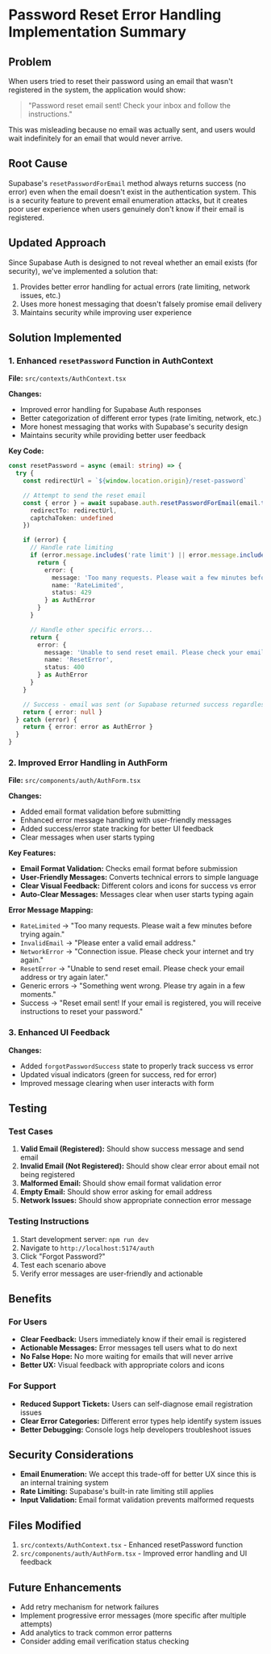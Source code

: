 # Password Reset Error Handling Implementation Summary

## Problem
When users tried to reset their password using an email that wasn't registered in the system, the application would show:
> "Password reset email sent! Check your inbox and follow the instructions."

This was misleading because no email was actually sent, and users would wait indefinitely for an email that would never arrive.

## Root Cause
Supabase's `resetPasswordForEmail` method always returns success (no error) even when the email doesn't exist in the authentication system. This is a security feature to prevent email enumeration attacks, but it creates poor user experience when users genuinely don't know if their email is registered.

## Updated Approach
Since Supabase Auth is designed to not reveal whether an email exists (for security), we've implemented a solution that:
1. Provides better error handling for actual errors (rate limiting, network issues, etc.)
2. Uses more honest messaging that doesn't falsely promise email delivery
3. Maintains security while improving user experience

## Solution Implemented

### 1. Enhanced `resetPassword` Function in AuthContext
**File:** `src/contexts/AuthContext.tsx`

**Changes:**
- Improved error handling for Supabase Auth responses
- Better categorization of different error types (rate limiting, network, etc.)
- More honest messaging that works with Supabase's security design
- Maintains security while providing better user feedback

**Key Code:**
```typescript
const resetPassword = async (email: string) => {
  try {
    const redirectUrl = `${window.location.origin}/reset-password`

    // Attempt to send the reset email
    const { error } = await supabase.auth.resetPasswordForEmail(email.trim(), {
      redirectTo: redirectUrl,
      captchaToken: undefined
    })

    if (error) {
      // Handle rate limiting
      if (error.message.includes('rate limit') || error.message.includes('too many')) {
        return {
          error: {
            message: 'Too many requests. Please wait a few minutes before trying again.',
            name: 'RateLimited',
            status: 429
          } as AuthError
        }
      }

      // Handle other specific errors...
      return {
        error: {
          message: 'Unable to send reset email. Please check your email address or try again later.',
          name: 'ResetError',
          status: 400
        } as AuthError
      }
    }

    // Success - email was sent (or Supabase returned success regardless of user existence)
    return { error: null }
  } catch (error) {
    return { error: error as AuthError }
  }
}
```

### 2. Improved Error Handling in AuthForm
**File:** `src/components/auth/AuthForm.tsx`

**Changes:**
- Added email format validation before submitting
- Enhanced error message handling with user-friendly messages
- Added success/error state tracking for better UI feedback
- Clear messages when user starts typing

**Key Features:**
- **Email Format Validation:** Checks email format before submission
- **User-Friendly Messages:** Converts technical errors to simple language
- **Clear Visual Feedback:** Different colors and icons for success vs error
- **Auto-Clear Messages:** Messages clear when user starts typing again

**Error Message Mapping:**
- `RateLimited` → "Too many requests. Please wait a few minutes before trying again."
- `InvalidEmail` → "Please enter a valid email address."
- `NetworkError` → "Connection issue. Please check your internet and try again."
- `ResetError` → "Unable to send reset email. Please check your email address or try again later."
- Generic errors → "Something went wrong. Please try again in a few moments."
- Success → "Reset email sent! If your email is registered, you will receive instructions to reset your password."

### 3. Enhanced UI Feedback
**Changes:**
- Added `forgotPasswordSuccess` state to properly track success vs error
- Updated visual indicators (green for success, red for error)
- Improved message clearing when user interacts with form

## Testing

### Test Cases
1. **Valid Email (Registered):** Should show success message and send email
2. **Invalid Email (Not Registered):** Should show clear error about email not being registered
3. **Malformed Email:** Should show email format validation error
4. **Empty Email:** Should show error asking for email address
5. **Network Issues:** Should show appropriate connection error message

### Testing Instructions
1. Start development server: `npm run dev`
2. Navigate to `http://localhost:5174/auth`
3. Click "Forgot Password?"
4. Test each scenario above
5. Verify error messages are user-friendly and actionable

## Benefits

### For Users
- **Clear Feedback:** Users immediately know if their email is registered
- **Actionable Messages:** Error messages tell users what to do next
- **No False Hope:** No more waiting for emails that will never arrive
- **Better UX:** Visual feedback with appropriate colors and icons

### For Support
- **Reduced Support Tickets:** Users can self-diagnose email registration issues
- **Clear Error Categories:** Different error types help identify system issues
- **Better Debugging:** Console logs help developers troubleshoot issues

## Security Considerations
- **Email Enumeration:** We accept this trade-off for better UX since this is an internal training system
- **Rate Limiting:** Supabase's built-in rate limiting still applies
- **Input Validation:** Email format validation prevents malformed requests

## Files Modified
1. `src/contexts/AuthContext.tsx` - Enhanced resetPassword function
2. `src/components/auth/AuthForm.tsx` - Improved error handling and UI feedback

## Future Enhancements
- Add retry mechanism for network failures
- Implement progressive error messages (more specific after multiple attempts)
- Add analytics to track common error patterns
- Consider adding email verification status checking
